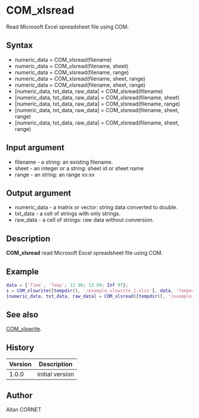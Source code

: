 

# COM_xlsread

Read Microsoft Excel spreadsheet file using COM.

## Syntax

- numeric_data = COM_xlsread(filename)
- numeric_data = COM_xlsread(filename, sheet)
- numeric_data = COM_xlsread(filename, range)
- numeric_data = COM_xlsread(filename, sheet, range)
- numeric_data = COM_xlsread(filename, sheet, range)
- [numeric_data, txt_data, raw_data] = COM_xlsread(filename)
- [numeric_data, txt_data, raw_data] = COM_xlsread(filename, sheet)
- [numeric_data, txt_data, raw_data] = COM_xlsread(filename, range)
- [numeric_data, txt_data, raw_data] = COM_xlsread(filename, sheet, range)
- [numeric_data, txt_data, raw_data] = COM_xlsread(filename, sheet, range)

## Input argument

 - filename - a string: an existing filename.
 - sheet - an integer or a string: sheet id or sheet name
 - range - an string: an range xx:xx

## Output argument

 - numeric_data - a matrix or vector: string data converted to double.
 - txt_data - a cell of strings with only strings.
 - raw_data - a cell of strings: raw data without conversion.

## Description


  <description><b>COM_xlsread</b> read Microsoft Excel spreadsheet file using COM.</description>


## Example

```matlab
data = {'Time', 'Temp'; 12 98; 13 99; Inf 97};
s = COM_xlswrite([tempdir(), '/example_xlswrite_2.xlsx'], data, 'Temperatures');
[numeric_data, txt_data, raw_data] = COM_xlsread([tempdir(), '/example_xlswrite_2.xlsx'])
```

## See also

[COM_xlswrite](COM_xlswrite.html).
## History

|Version|Description|
|------|------|
|1.0.0|initial version|


## Author

Allan CORNET



